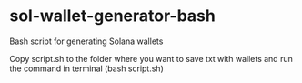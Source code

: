 # sol-wallet-generator-bash
Bash script for generating Solana wallets

Copy script.sh to the folder where you want to save txt with wallets and run the command in terminal (bash script.sh)
